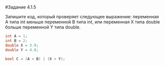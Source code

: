 #Задание 4.1.5

Запишите код, который проверяет следующее выражение: переменная A типа int меньше переменной B типа int, или переменная X типа double больше переменной Y типа double.

```cs
int A = 1;
int B = 2;
double X = 3.9;
double Y = 4.0;

bool C = (A < B) | (X > Y);
```
